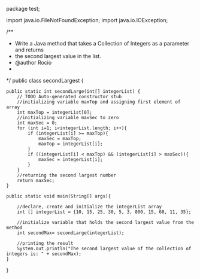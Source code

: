 package test;

import java.io.FileNotFoundException;
import java.io.IOException;

/**
 * Write a Java method that takes a Collection of Integers as a parameter and returns 
 * the second largest value in the list.
 * @author Rocio 
 *
 */
public class secondLargest {

	public static int secondLarge(int[] integerList) {
		// TODO Auto-generated constructor stub
		//initializing variable maxTop and assigning first element of array
		int maxTop = integerList[0];
		//initializing variable maxSec to zero
		int maxSec = 0;
		for (int i=1; i<integerList.length; i++){
			if (integerList[i] >= maxTop){
				maxSec = maxTop;
				maxTop = integerList[i];
			}
			if ((integerList[i] < maxTop) && (integerList[i] > maxSec)){
				maxSec = integerList[i];
			}			
		}
		//returning the second largest number
		return maxSec;
	}
		 
	public static void main(String[] args){
		
		//declare, create and initialize the integerList array
		int [] integerList = {10, 15, 25, 30, 5, 3, 800, 15, 68, 11, 35};
		
		//initialize variable that holds the second largest value from the method
		int secondMax= secondLarge(integerList);
		
		//printing the result
		System.out.println("The second largest value of the collection of integers is: " + secondMax); 
	}

}

